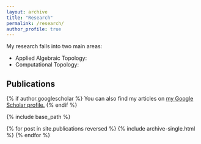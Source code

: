 ```yaml
---
layout: archive
title: "Research"
permalink: /research/
author_profile: true
---
```


My research falls into two main areas: 
* Applied Algebraic Topology: 
* Computational Topology: 


## Publications

<nbsp>

{% if author.googlescholar %}
  You can also find my articles on <u><a href="{{author.googlescholar}}">my Google Scholar profile</a>.</u>
{% endif %}

{% include base_path %}

{% for post in site.publications reversed %}
  {% include archive-single.html %}
{% endfor %}

